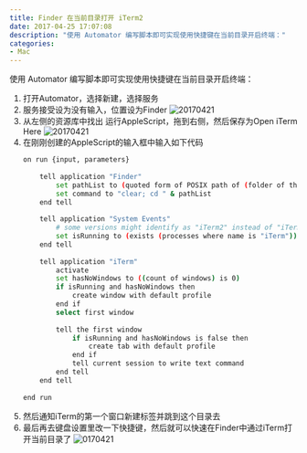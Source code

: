 ```yaml
---
title: Finder 在当前目录打开 iTerm2
date: 2017-04-25 17:07:08
description: "使用 Automator 编写脚本即可实现使用快捷键在当前目录开启终端："
categories: 
- Mac
---
```

使用 Automator 编写脚本即可实现使用快捷键在当前目录开启终端：
1. 打开Automator，选择新建，选择服务
2. 服务接受设为没有输入，位置设为Finder
![20170421](http://7xoor3.com1.z0.glb.clouddn.com/blog/QQ20170421-171914.png)
3. 从左侧的资源库中找出 运行AppleScript，拖到右侧，然后保存为Open iTerm Here
![20170421](http://7xoor3.com1.z0.glb.clouddn.com/blog/QQ20170421-172049.png)
4. 在刚刚创建的AppleScript的输入框中输入如下代码
	```bash
	on run {input, parameters}
			
		tell application "Finder"
			set pathList to (quoted form of POSIX path of (folder of the front window as alias))
			set command to "clear; cd " & pathList
		end tell
		
		tell application "System Events"
			# some versions might identify as "iTerm2" instead of "iTerm"
			set isRunning to (exists (processes where name is "iTerm")) or (exists (processes where name is "iTerm2"))
		end tell
		
		tell application "iTerm"
			activate
			set hasNoWindows to ((count of windows) is 0)
			if isRunning and hasNoWindows then
				create window with default profile
			end if
			select first window
		
			tell the first window
				if isRunning and hasNoWindows is false then
					create tab with default profile
				end if
				tell current session to write text command
			end tell
		end tell
		
	end run
	```
5. 然后通知iTerm的第一个窗口新建标签并跳到这个目录去
6. 最后再去键盘设置里改一下快捷键，然后就可以快速在Finder中通过iTerm打开当前目录了
![0170421](http://7xoor3.com1.z0.glb.clouddn.com/blog/QQ20170421-172951.png)
